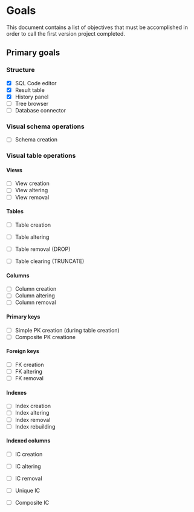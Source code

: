 # Goals
This document contains a list of objectives that must be accomplished in order to call the first version project completed.

## Primary goals

### Structure
- [x] SQL Code editor
- [x] Result table
- [x] History panel
- [ ] Tree browser
- [ ] Database connector

### Visual schema operations
- [ ] Schema creation
  
### Visual table operations

#### Views
- [ ] View creation
- [ ] View altering
- [ ] View removal

#### Tables
- [ ] Table creation
- [ ] Table altering
- [ ] Table removal (DROP)
- [ ] Table clearing (TRUNCATE)


#### Columns

- [ ] Column creation
- [ ] Column altering
- [ ] Column removal

#### Primary keys
- [ ] Simple PK creation (during table creation)
- [ ] Composite PK creatione

#### Foreign keys

- [ ] FK creation
- [ ] FK altering
- [ ] FK removal

#### Indexes

- [ ] Index creation
- [ ] Index altering
- [ ] Index removal
- [ ] Index rebuilding
  
#### Indexed columns

- [ ] IC creation
- [ ] IC altering
- [ ] IC removal
- [ ] Unique IC
- [ ] Composite IC
  
